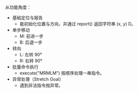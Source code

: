 从功能角度：
- 基础定位与报告
  - 能初始化位置与方向，并通过 report() 返回字符串 (x, y) D。
- 单步移动 
  - M: 前进一步 
  - B: 后退一步
- 转向 
  - L: 左转 90° 
  - R: 右转 90°
- 批量命令执行 
  - execute("MRMLM") 按顺序处理一串指令。
- 异常处理（Stretch Goal）
  - 遇到非法指令抛异常。